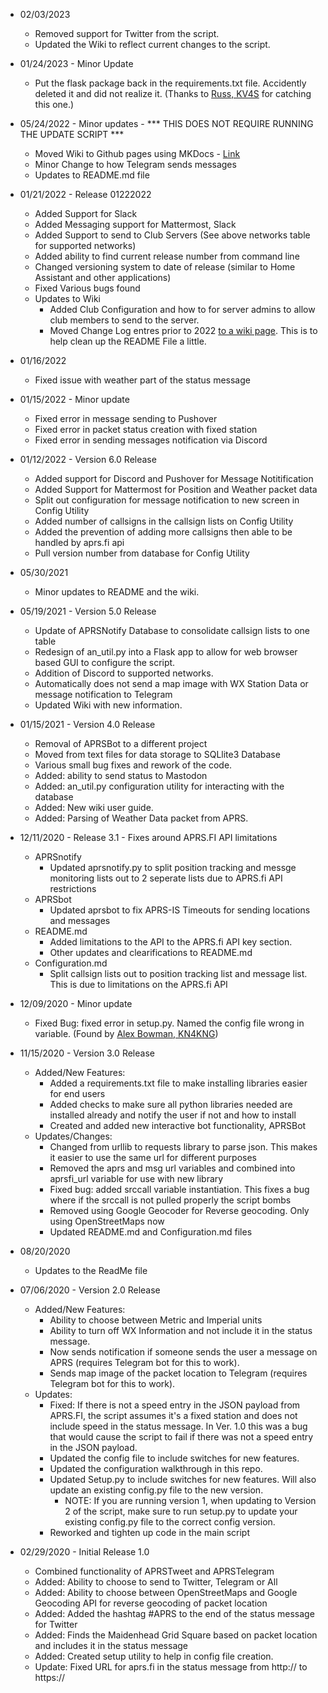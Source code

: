 * 02/03/2023
  * Removed support for Twitter from the script. 
  * Updated the Wiki to reflect current changes to the script.

* 01/24/2023 - Minor Update
  * Put the flask package back in the requirements.txt file. Accidently deleted it and did not realize it. (Thanks to [Russ, KV4S](https://github.com/Russell-KV4S) for catching this one.)

* 05/24/2022 - Minor updates - *** THIS DOES NOT REQUIRE RUNNING THE UPDATE SCRIPT ***
    * Moved Wiki to Github pages using MKDocs - [Link](https://n8acl.github.io/aprsnotify)
    * Minor Change to how Telegram sends messages
    * Updates to README.md file

* 01/21/2022 - Release 01222022
    - Added Support for Slack
    - Added Messaging support for Mattermost, Slack
    - Added Support to send to Club Servers (See above networks table for supported networks)
    - Added ability to find current release number from command line
    - Changed versioning system to date of release (similar to Home Assistant and other applications)
    - Fixed Various bugs found
    - Updates to Wiki
      - Added Club Configuration and how to for server admins to allow club members to send to the server.
      - Moved Change Log entres prior to 2022 [to a wiki page](https://n8acl.github.io/n8acl/aprsnotify). This is to help clean up the README File a little.

* 01/16/2022
    - Fixed issue with weather part of the status message

* 01/15/2022 - Minor update
    - Fixed error in message sending to Pushover
    - Fixed error in packet status creation with fixed station
    - Fixed error in sending messages notification via Discord

* 01/12/2022 - Version 6.0 Release
    - Added support for Discord and Pushover for Message Notitification
    - Added Support for Mattermost for Position and Weather packet data
    - Split out configuration for message notification to new screen in Config Utility
    - Added number of callsigns in the callsign lists on Config Utility
    - Added the prevention of adding more callsigns then able to be handled by aprs.fi api
    - Pull version number from database for Config Utility

* 05/30/2021
    - Minor updates to README and the wiki. 

* 05/19/2021 - Version 5.0 Release
    - Update of APRSNotify Database to consolidate callsign lists to one table
    - Redesign of an_util.py into a Flask app to allow for web browser based GUI to configure the script.
    - Addition of Discord to supported networks.
    - Automatically does not send a map image with WX Station Data or message notification to Telegram
    - Updated Wiki with new information.

* 01/15/2021 - Version 4.0 Release
    - Removal of APRSBot to a different project
    - Moved from text files for data storage to SQLlite3 Database
    - Various small bug fixes and rework of the code.
    - Added: ability to send status to Mastodon
    - Added: an_util.py configuration utility for interacting with the database
    - Added: New wiki user guide.
    - Added: Parsing of Weather Data packet from APRS.

* 12/11/2020 - Release 3.1 - Fixes around APRS.FI API limitations
    - APRSnotify
      - Updated aprsnotify.py to split position tracking and messge monitoring lists out to 2 seperate lists due to APRS.fi API restrictions
    - APRSbot
      - Updated aprsbot to fix APRS-IS Timeouts for sending locations and messages
    - README.md
      - Added limitations to the API to the APRS.fi API key section.
      - Other updates and clearifications to README.md
    - Configuration.md
      - Split callsign lists out to position tracking list and message list. This is due to limitations on the APRS.fi API

* 12/09/2020 - Minor update
    - Fixed Bug: fixed error in setup.py. Named the config file wrong in variable. (Found by [Alex Bowman, KN4KNG](https://github.com/KN4KNG))

* 11/15/2020 - Version 3.0 Release
    - Added/New Features:
      - Added a requirements.txt file to make installing libraries easier for end users
      - Added checks to make sure all python libraries needed are installed already and notify the user if not and how to install
      - Created and added new interactive bot functionality, APRSBot
    - Updates/Changes:
      - Changed from urllib to requests library to parse json. This makes it easier to use the same url for different purposes
      - Removed the aprs and msg url variables and combined into aprsfi_url variable for use with new library
      - Fixed bug: added srccall variable instantiation. This fixes a bug where if the srccall is not pulled properly the script bombs
      - Removed using Google Geocoder for Reverse geocoding. Only using OpenStreetMaps now
      - Updated README.md and Configuration.md files

* 08/20/2020
    - Updates to the ReadMe file

* 07/06/2020 - Version 2.0 Release
    - Added/New Features:
      - Ability to choose between Metric and Imperial units
      - Ability to turn off WX Information and not include it in the status message.
      - Now sends notification if someone sends the user a message on APRS (requires Telegram bot for this to work).
      - Sends map image of the packet location to Telegram (requires Telegram bot for this to work).
    - Updates:
      - Fixed: If there is not a speed entry in the JSON payload from APRS.FI, the script assumes it's a fixed station and does not include speed in the status message. In Ver. 1.0 this was a bug that would cause the script to fail if there was not a speed entry in the JSON payload.
      - Updated the config file to include switches for new features.
      - Updated the configuration walkthrough in this repo.
      - Updated Setup.py to include switches for new features. Will also update an existing config.py file to the new version. 
        - NOTE: If you are running version 1, when updating to Version 2 of the script, make sure to run setup.py to update your existing config.py file to the correct config version.
      - Reworked and tighten up code in the main script

* 02/29/2020 - Initial Release 1.0
    - Combined functionality of APRSTweet and APRSTelegram
    - Added: Ability to choose to send to Twitter, Telegram or All
    - Added: Ability to choose between OpenStreetMaps and Google Geocoding API for reverse geocoding of packet location
    - Added: Added the hashtag #APRS to the end of the status message for Twitter
    - Added: Finds the Maidenhead Grid Square based on packet location and includes it in the status message
    - Added: Created setup utility to help in config file creation.
    - Update: Fixed URL for aprs.fi in the status message from http:// to https://
